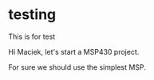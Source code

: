# testing
This is for test

Hi Maciek, let's start a MSP430 project.

For sure we should use the simplest MSP.
